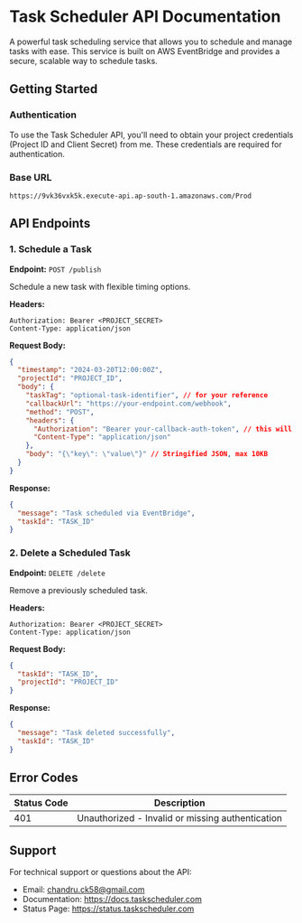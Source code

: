 # Task Scheduler API Documentation

A powerful task scheduling service that allows you to schedule and manage tasks with ease. This service is built on AWS EventBridge and provides a secure, scalable way to schedule tasks.

## Getting Started

### Authentication

To use the Task Scheduler API, you'll need to obtain your project credentials (Project ID and Client Secret) from me. These credentials are required for authentication.

### Base URL

```
https://9vk36vxk5k.execute-api.ap-south-1.amazonaws.com/Prod
```

## API Endpoints

### 1. Schedule a Task

**Endpoint:** `POST /publish`

Schedule a new task with flexible timing options.

**Headers:**

```
Authorization: Bearer <PROJECT_SECRET>
Content-Type: application/json
```

**Request Body:**

```json
{
  "timestamp": "2024-03-20T12:00:00Z",
  "projectId": "PROJECT_ID",
  "body": {
    "taskTag": "optional-task-identifier", // for your reference
    "callbackUrl": "https://your-endpoint.com/webhook",
    "method": "POST",
    "headers": {
      "Authorization": "Bearer your-callback-auth-token", // this will be sent to the callbackUrl, you can use this to authenticate the request
      "Content-Type": "application/json"
    },
    "body": "{\"key\": \"value\"}" // Stringified JSON, max 10KB
  }
}
```

**Response:**

```json
{
  "message": "Task scheduled via EventBridge",
  "taskId": "TASK_ID"
}
```

### 2. Delete a Scheduled Task

**Endpoint:** `DELETE /delete`

Remove a previously scheduled task.

**Headers:**

```
Authorization: Bearer <PROJECT_SECRET>
Content-Type: application/json
```

**Request Body:**

```json
{
  "taskId": "TASK_ID",
  "projectId": "PROJECT_ID"
}
```

**Response:**

```json
{
  "message": "Task deleted successfully",
  "taskId": "TASK_ID"
}
```

## Error Codes

| Status Code | Description                                      |
| ----------- | ------------------------------------------------ |
| 401         | Unauthorized - Invalid or missing authentication |

## Support

For technical support or questions about the API:

- Email: chandru.ck58@gmail.com
- Documentation: https://docs.taskscheduler.com
- Status Page: https://status.taskscheduler.com
